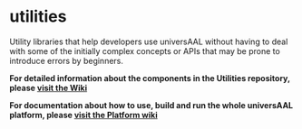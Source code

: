 # utilities
Utility libraries that help developers use universAAL without having to deal with some of the initially complex concepts or APIs that may be prone to introduce errors by beginners.

**For detailed information about the components in the Utilities repository, please [visit the Wiki](https://github.com/universAAL/utilities/wiki)**

**For documentation about how to use, build and run the whole universAAL platform, please [visit the Platform wiki](https://github.com/universAAL/platform/wiki)**
